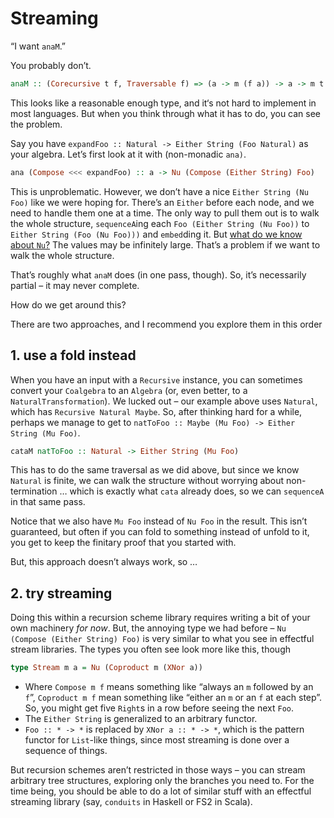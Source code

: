 # Streaming

“I want `anaM`.”

You probably don’t.

```haskell
anaM :: (Corecursive t f, Traversable f) => (a -> m (f a)) -> a -> m t
```

This looks like a reasonable enough type, and it‘s not hard to implement in most languages. But when you think through what it has to do, you can see the problem.

Say you have `expandFoo :: Natural -> Either String (Foo Natural)` as your algebra. Let’s first look at it with (non-monadic `ana)`.

```haskell
ana (Compose <<< expandFoo) :: a -> Nu (Compose (Either String) Foo)
```

This is unproblematic. However, we don’t have a nice `Either String (Nu Foo)` like we were hoping for. There’s an `Either` before each node, and we need to handle them one at a time. The only way to pull them out is to walk the whole structure, `sequenceA`ing each `Foo (Either String (Nu Foo))` to `Either String (Foo (Nu Foo)))` and `embed`ding it. But [what do we know about `Nu`?](../Mu-Nu/README.md) The values may be infinitely large. That’s a problem if we want to walk the whole structure.

That’s roughly what `anaM` does (in one pass, though). So, it’s necessarily partial – it may never complete.

How do we get around this?

There are two approaches, and I recommend you explore them in this order

## 1. use a fold instead

When you have an input with a `Recursive` instance, you can sometimes convert your `Coalgebra` to an `Algebra` (or, even better, to a `NaturalTransformation`). We lucked out – our example above uses `Natural`, which has `Recursive Natural Maybe`. So, after thinking hard for a while, perhaps we manage to get to `natToFoo :: Maybe (Mu Foo) -> Either String (Mu Foo)`.
```haskell
cataM natToFoo :: Natural -> Either String (Mu Foo)
```
This has to do the same traversal as we did above, but since we know `Natural` is finite, we can walk the structure without worrying about non-termination … which is exactly what `cata` already does, so we can `sequenceA` in that same pass.

Notice that we also have `Mu Foo` instead of `Nu Foo` in the result. This isn’t guaranteed, but often if you can fold to something instead of unfold to it, you get to keep the finitary proof that you started with.

But, this approach doesn’t always work, so …

## 2. try streaming

Doing this within a recursion scheme library requires writing a bit of your own machinery _for now_. But, the annoying type we had before – `Nu (Compose (Either String) Foo)` is very similar to what you see in effectful stream libraries. The types you often see look more like this, though
```haskell
type Stream m a = Nu (Coproduct m (XNor a))
```
- Where `Compose m f` means something like “always an `m` followed by an `f`”, `Coproduct m f` mean something like “either an `m` or an `f` at each step”. So, you might get five `Right`s in a row before seeing the next `Foo`.
- The `Either String` is generalized to an arbitrary functor.
- `Foo :: * -> *` is replaced by `XNor a :: * -> *`, which is the pattern functor for `List`-like things, since most streaming is done over a sequence of things.

But recursion schemes aren’t restricted in those ways – you can stream arbitrary tree structures, exploring only the branches you need to. For the time being, you should be able to do a lot of similar stuff with an effectful streaming library (say, `conduits` in Haskell or FS2 in Scala).

